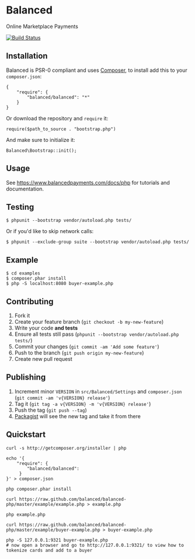 # Balanced

Online Marketplace Payments

[![Build Status](https://secure.travis-ci.org/balanced/balanced-php.png)](http://travis-ci.org/balanced/balanced-php)

## Installation

Balanced is PSR-0 compliant and uses [Composer](https://github.com/composer/composer), to install add this to your `composer.json`:

    {
        "require": {
            "balanced/balanced": "*"
        }
    }

Or download the repository and `require` it:

    require($path_to_source . "bootstrap.php")
    
And make sure to initialize it:

    Balanced\Bootstrap::init();

## Usage

See https://www.balancedpayments.com/docs/php for tutorials and documentation.

## Testing
    
    $ phpunit --bootstrap vendor/autoload.php tests/
    
Or if you'd like to skip network calls:

    $ phpunit --exclude-group suite --bootstrap vendor/autoload.php tests/

## Example

    $ cd examples
    $ composer.phar install
    $ php -S localhost:8080 buyer-example.php

## Contributing

1. Fork it
2. Create your feature branch (`git checkout -b my-new-feature`)
3. Write your code **and tests**
4. Ensure all tests still pass (`phpunit --bootstrap vendor/autoload.php tests/`)
5. Commit your changes (`git commit -am 'Add some feature'`)
6. Push to the branch (`git push origin my-new-feature`)
7. Create new pull request

## Publishing

1. Increment minor `VERSION` in `src/Balanced/Settings` and `composer.json` (`git commit -am 'v{VERSION} release'`)
2. Tag it (`git tag -a v{VERSION} -m 'v{VERSION} release'`)
3. Push the tag (`git push --tag`)
4. [Packagist](http://packagist.org/packages/balanced/balanced) will see the new tag and take it from there


## Quickstart

    curl -s http://getcomposer.org/installer | php

    echo '{
        "require": {
            "balanced/balanced":
         }
    }' > composer.json

    php composer.phar install

    curl https://raw.github.com/balanced/balanced-php/master/example/example.php > example.php

    php example.php
 
    curl https://raw.github.com/balanced/balanced-php/master/example/buyer-example.php > buyer-example.php
 
    php -S 127.0.0.1:9321 buyer-example.php 
    # now open a browser and go to http://127.0.0.1:9321/ to view how to tokenize cards and add to a buyer	